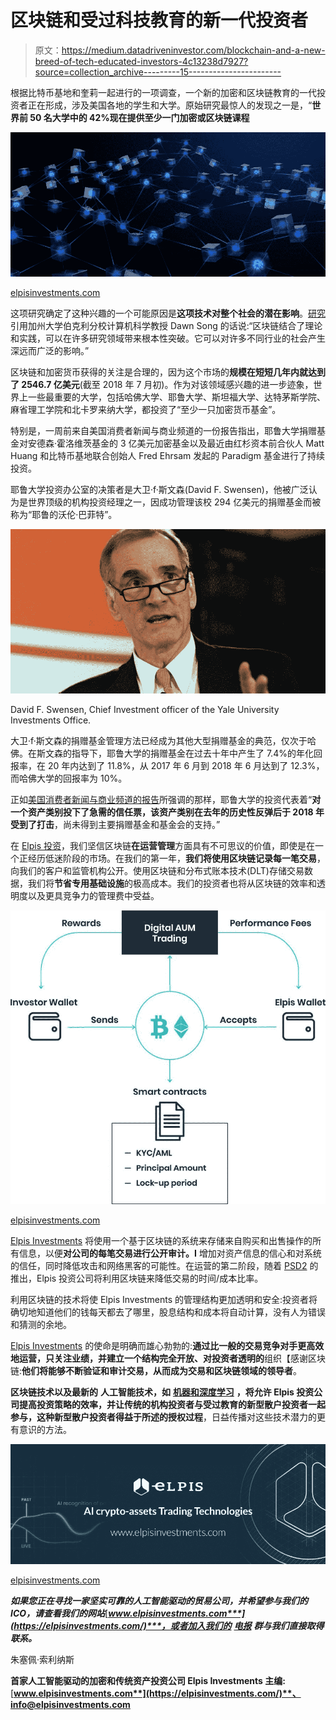 # 区块链和受过科技教育的新一代投资者

> 原文：<https://medium.datadriveninvestor.com/blockchain-and-a-new-breed-of-tech-educated-investors-4c13238d7927?source=collection_archive---------15----------------------->

根据比特币基地和奎莉一起进行的一项调查，一个新的加密和区块链教育的一代投资者正在形成，涉及美国各地的学生和大学。原始研究最惊人的发现之一是，“**世界前 50 名大学中的 42%现在提供至少一门加密或区块链课程**

![](img/8f63f043dd76322a304b5853b127a4fb.png)

[elpisinvestments.com](https://elpisinvestments.com/)

这项研究确定了这种兴趣的一个可能原因是**这项技术对整个社会的潜在影响**。[研究](https://blog.coinbase.com/the-rise-of-crypto-in-higher-education-81b648c2466f)引用加州大学伯克利分校计算机科学教授 Dawn Song 的话说:“区块链结合了理论和实践，可以在许多研究领域带来根本性突破。它可以对许多不同行业的社会产生深远而广泛的影响。”

区块链和加密货币获得的关注是合理的，因为这个市场的**规模在短短几年内就达到了 2546.7 亿美元**(截至 2018 年 7 月初)。作为对该领域感兴趣的进一步迹象，世界上一些最重要的大学，包括哈佛大学、耶鲁大学、斯坦福大学、达特茅斯学院、麻省理工学院和北卡罗来纳大学，都投资了“至少一只加密货币基金”。

特别是，一周前来自美国消费者新闻与商业频道的一份报告指出，耶鲁大学捐赠基金对安德森·霍洛维茨基金的 3 亿美元加密基金以及最近由红杉资本前合伙人 Matt Huang 和比特币基地联合创始人 Fred Ehrsam 发起的 Paradigm 基金进行了持续投资。

耶鲁大学投资办公室的决策者是大卫·f·斯文森(David F. Swensen)，他被广泛认为是世界顶级的机构投资经理之一，因成功管理该校 294 亿美元的捐赠基金而被称为“耶鲁的沃伦·巴菲特”。

![](img/ca92265c062f4a75c68ed0c0f367ca6e.png)

David F. Swensen, Chief Investment officer of the Yale University Investments Office.

大卫·f·斯文森的捐赠基金管理方法已经成为其他大型捐赠基金的典范，仅次于哈佛。在斯文森的指导下，耶鲁大学的捐赠基金在过去十年中产生了 7.4%的年化回报率，在 20 年内达到了 11.8%，从 2017 年 6 月到 2018 年 6 月达到了 12.3%，而哈佛大学的回报率为 10%。

正如[美国消费者新闻与商业频道的报告](https://www.cnbc.com/2018/10/05/yale-investment-chief-david-swensen-jumps-into-crypto-with-bets-on-two-silicon-valley-funds.html)所强调的那样，耶鲁大学的投资代表着“**对一个资产类别投下了急需的信任票，该资产类别在去年的历史性反弹后于 2018 年受到了打击**，尚未得到主要捐赠基金和基金会的支持。”

在 [Elpis 投资](https://elpisinvestments.com/)，我们坚信区块链**在运营管理**方面具有不可思议的价值，即使是在一个正经历低迷阶段的市场。在我们的第一年，**我们将使用区块链记录每一笔交易**，向我们的客户和监管机构公开。使用区块链和分布式账本技术(DLT)存储交易数据，我们将**节省专用基础设施**的极高成本。我们的投资者也将从区块链的效率和透明度以及更具竞争力的管理费中受益。

![](img/3ee85874bfd1c2a27427bc88dafaeb87.png)

[elpisinvestments.com](https://elpisinvestments.com/)

[Elpis Investments](https://elpisinvestments.com/user/pages/pdf/White%20Paper%20-%20EN.pdf) 将使用一个基于区块链的系统来存储来自购买和出售操作的所有信息，以便**对公司的每笔交易进行公开审计。I** 增加对资产信息的信心和对系统的信任，同时降低攻击和网络黑客的可能性。在运营的第二阶段，随着 [PSD2](https://www.pwc.co.uk/industries/banking-capital-markets/insights/psd2-a-game-changing-regulation.html) 的推出，Elpis 投资公司将利用区块链来降低交易的时间/成本比率。

利用区块链的技术将使 Elpis Investments 的管理结构更加透明和安全:投资者将确切地知道他们的钱每天都去了哪里，股息结构和成本将自动计算，没有人为错误和猜测的余地。

[Elpis Investments](https://elpisinvestments.com/) 的使命是明确而雄心勃勃的:**通过比一般的交易竞争对手更高效地运营，只关注业绩，并建立一个结构完全开放、对投资者透明的**组织【感谢区块链:**他们将能够不断验证和审计交易，从而成为交易和区块链领域的领导者**。

**区块链技术以及最新的** **人工智能技术，如** [**机器和深度学习**](https://drive.google.com/file/d/0BylWh_GCTZAyQWhsTFA2NW82d3M/view) **，**将允许 Elpis 投资公司提高投资策略的效率，并让传统的机构投资者与**受过教育的新型散户投资者一起参与，这种新型散户投资者得益于所述的授权过程**，日益传播对这些技术潜力的更有意识的方法。

![](img/c9649be489fcd99e3a9a941ecc0fcb5f.png)

[elpisinvestments.com](https://elpisinvestments.com/)

***如果您正在寻找一家坚实可靠的人工智能驱动的贸易公司，并希望参与我们的 ICO，请查看我们的网站***[***www.elpisinvestments.com***](https://elpisinvestments.com/)***，或者加入我们的*** [***电报***](https://t.me/joinchat/E34qxhL2yukir8BJSGpNMw) ***群与我们直接取得联系。***

朱塞佩·索利纳斯

**首家人工智能驱动的加密和传统资产投资公司 Elpis Investments 主编:**[**www.elpisinvestments.com**](https://elpisinvestments.com/)**、info@elpisinvestments.com**
